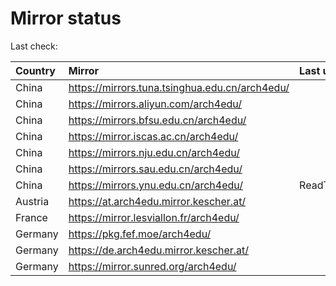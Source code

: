 <script src="./time.js"></script>
# Mirror status
Last check: <script type="text/javascript">localize(1681467551.6614115);</script>

|Country|Mirror|Last update|
|:------|:-----|:----------|
|China|https://mirrors.tuna.tsinghua.edu.cn/arch4edu/|<script type="text/javascript">localize(1681410700);</script>|
|China|https://mirrors.aliyun.com/arch4edu/|<script type="text/javascript">localize(1681410700);</script>|
|China|https://mirrors.bfsu.edu.cn/arch4edu/|<script type="text/javascript">localize(1681410700);</script>|
|China|https://mirror.iscas.ac.cn/arch4edu/|<script type="text/javascript">localize(1681454137);</script>|
|China|https://mirrors.nju.edu.cn/arch4edu/|<script type="text/javascript">localize(1681367560);</script>|
|China|https://mirrors.sau.edu.cn/arch4edu/|<script type="text/javascript">localize(1673850842);</script>|
|China|https://mirrors.ynu.edu.cn/arch4edu/|ReadTimeout|
|Austria|https://at.arch4edu.mirror.kescher.at/|<script type="text/javascript">localize(1681410700);</script>|
|France|https://mirror.lesviallon.fr/arch4edu/|<script type="text/javascript">localize(1681410700);</script>|
|Germany|https://pkg.fef.moe/arch4edu/|<script type="text/javascript">localize(1681410700);</script>|
|Germany|https://de.arch4edu.mirror.kescher.at/|<script type="text/javascript">localize(1681410700);</script>|
|Germany|https://mirror.sunred.org/arch4edu/|<script type="text/javascript">localize(1681410700);</script>|

<script src="./tablefilter/tablefilter.js"></script>
<script src="./table.js"></script>